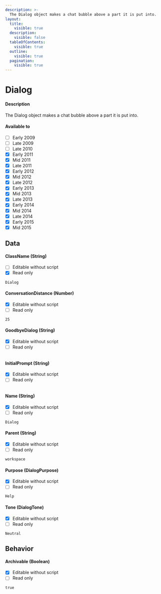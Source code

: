 ```yaml
---
description: >-
  The Dialog object makes a chat bubble above a part it is put into.
layout:
  title:
    visible: true
  description:
    visible: false
  tableOfContents:
    visible: true
  outline:
    visible: true
  pagination:
    visible: true
---
```


# Dialog

#### Description

The Dialog object makes a chat bubble above a part it is put into.

#### Available to

* [ ] Early 2009
* [ ] Late 2009
* [ ] Late 2010
* [x] Early 2011
* [x] Mid 2011
* [x] Late 2011
* [x] Early 2012
* [x] Mid 2012
* [x] Late 2012
* [x] Early 2013
* [x] Mid 2013
* [x] Late 2013
* [x] Early 2014
* [x] Mid 2014
* [x] Late 2014
* [x] Early 2015
* [x] Mid 2015

## Data

#### ClassName (String)

* [ ] Editable without script
* [x] Read only

```
Dialog
```

#### ConversationDistance (Number)

* [x] Editable without script
* [ ] Read only

```
25
```

#### GoodbyeDialog (String)

* [x] Editable without script
* [ ] Read only

```
```

#### InitialPrompt (String)

* [x] Editable without script
* [ ] Read only

```
```

#### Name (String)

* [x] Editable without script
* [ ] Read only

```
Dialog
```

#### Parent (String)

* [x] Editable without script
* [ ] Read only

```
workspace
```

#### Purpose (DialogPurpose)

* [x] Editable without script
* [ ] Read only

```
Help
```

#### Tone (DialogTone)

* [x] Editable without script
* [ ] Read only

```
Neutral
```

## Behavior

#### Archivable (Boolean)

* [x] Editable without script
* [ ] Read only

```
true
```
